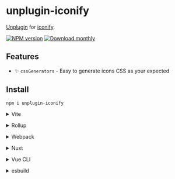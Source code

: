 # unplugin-iconify

[Unplugin](https://github.com/unjs/unplugin) for [iconify](https://iconify.design/).

[![NPM version](https://img.shields.io/npm/v/unplugin-iconify?color=a1b858&label=)](https://www.npmjs.com/package/unplugin-iconify) [![Download monthly](https://img.shields.io/npm/dm/unplugin-iconify.svg)](https://www.npmjs.com/package/unplugin-iconify)

## Features

- ✨ `cssGenerators` - Easy to generate icons CSS as your expected

## Install

```bash
npm i unplugin-iconify
```

<details>
<summary>Vite</summary><br>

```ts
// vite.config.ts
import starter from 'unplugin-iconify/vite'

export default defineConfig({
  plugins: [
    starter({
      /* options */
    }),
  ],
})
```

Example: [`playground/`](./playground/)

<br></details>

<details>
<summary>Rollup</summary><br>

```ts
// rollup.config.js
import starter from 'unplugin-iconify/rollup'

export default {
  plugins: [
    starter({
      /* options */
    }),
  ],
}
```

<br></details>

<details>
<summary>Webpack</summary><br>

```ts
// webpack.config.js
module.exports = {
  /* ... */
  plugins: [
    require('unplugin-iconify/webpack')({
      /* options */
    }),
  ],
}
```

<br></details>

<details>
<summary>Nuxt</summary><br>

```ts
// nuxt.config.js
export default defineNuxtConfig({
  modules: [
    [
      'unplugin-iconify/nuxt',
      {
        /* options */
      },
    ],
  ],
})
```

> This module works for both Nuxt 2 and [Nuxt Vite](https://github.com/nuxt/vite)

<br></details>

<details>
<summary>Vue CLI</summary><br>

```ts
// vue.config.js
module.exports = {
  configureWebpack: {
    plugins: [
      require('unplugin-iconify/webpack')({
        /* options */
      }),
    ],
  },
}
```

<br></details>

<details>
<summary>esbuild</summary><br>

```ts
// esbuild.config.js
import { build } from 'esbuild'
import starter from 'unplugin-iconify/esbuild'

build({
  plugins: [starter()],
})
```

<br></details>
